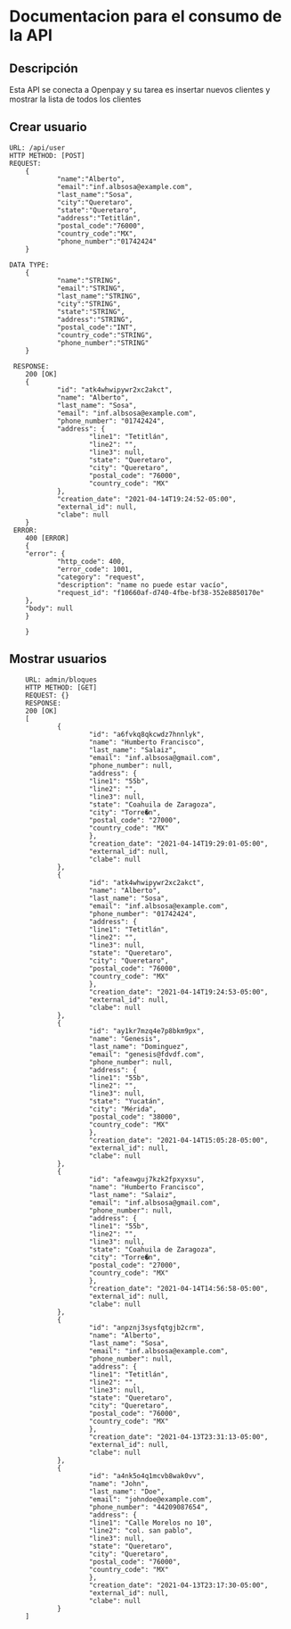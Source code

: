 # Documentacion para el consumo de la API

## Descripción 
Esta API se conecta a Openpay y su tarea es insertar nuevos clientes y mostrar la lista de todos los clientes

## Crear usuario
    URL: /api/user
    HTTP METHOD: [POST]
    REQUEST:
        {
                "name":"Alberto",
                "email":"inf.albsosa@example.com",
                "last_name":"Sosa",
                "city":"Queretaro",
                "state":"Queretaro",
                "address":"Tetitlán",
                "postal_code":"76000",
                "country_code":"MX",
                "phone_number":"01742424"        
        }

    DATA TYPE:
        {
                "name":"STRING",
                "email":"STRING",
                "last_name":"STRING",
                "city":"STRING",
                "state":"STRING",
                "address":"STRING",
                "postal_code":"INT",
                "country_code":"STRING",
                "phone_number":"STRING"        
        } 
        
     RESPONSE:
        200 [OK]
        {
                "id": "atk4whwipywr2xc2akct",
                "name": "Alberto",
                "last_name": "Sosa",
                "email": "inf.albsosa@example.com",
                "phone_number": "01742424",
                "address": {
                        "line1": "Tetitlán",
                        "line2": "",
                        "line3": null,
                        "state": "Queretaro",
                        "city": "Queretaro",
                        "postal_code": "76000",
                        "country_code": "MX"
                },
                "creation_date": "2021-04-14T19:24:52-05:00",
                "external_id": null,
                "clabe": null
        }
     ERROR:
        400 [ERROR]
        {
        "error": {
                "http_code": 400,
                "error_code": 1001,
                "category": "request",
                "description": "name no puede estar vacío",
                "request_id": "f10660af-d740-4fbe-bf38-352e8850170e"
        },
        "body": null
        }
            
        }

## Mostrar usuarios
        URL: admin/bloques
        HTTP METHOD: [GET]
        REQUEST: {}
        RESPONSE:
        200 [OK]
        [
                {
                        "id": "a6fvkq8qkcwdz7hnnlyk",
                        "name": "Humberto Francisco",
                        "last_name": "Salaiz",
                        "email": "inf.albsosa@gmail.com",
                        "phone_number": null,
                        "address": {
                        "line1": "55b",
                        "line2": "",
                        "line3": null,
                        "state": "Coahuila de Zaragoza",
                        "city": "Torre�n",
                        "postal_code": "27000",
                        "country_code": "MX"
                        },
                        "creation_date": "2021-04-14T19:29:01-05:00",
                        "external_id": null,
                        "clabe": null
                },
                {
                        "id": "atk4whwipywr2xc2akct",
                        "name": "Alberto",
                        "last_name": "Sosa",
                        "email": "inf.albsosa@example.com",
                        "phone_number": "01742424",
                        "address": {
                        "line1": "Tetitlán",
                        "line2": "",
                        "line3": null,
                        "state": "Queretaro",
                        "city": "Queretaro",
                        "postal_code": "76000",
                        "country_code": "MX"
                        },
                        "creation_date": "2021-04-14T19:24:53-05:00",
                        "external_id": null,
                        "clabe": null
                },
                {
                        "id": "ay1kr7mzq4e7p8bkm9px",
                        "name": "Genesis",
                        "last_name": "Dominguez",
                        "email": "genesis@fdvdf.com",
                        "phone_number": null,
                        "address": {
                        "line1": "55b",
                        "line2": "",
                        "line3": null,
                        "state": "Yucatán",
                        "city": "Mérida",
                        "postal_code": "38000",
                        "country_code": "MX"
                        },
                        "creation_date": "2021-04-14T15:05:28-05:00",
                        "external_id": null,
                        "clabe": null
                },
                {
                        "id": "afeawguj7kzk2fpxyxsu",
                        "name": "Humberto Francisco",
                        "last_name": "Salaiz",
                        "email": "inf.albsosa@gmail.com",
                        "phone_number": null,
                        "address": {
                        "line1": "55b",
                        "line2": "",
                        "line3": null,
                        "state": "Coahuila de Zaragoza",
                        "city": "Torre�n",
                        "postal_code": "27000",
                        "country_code": "MX"
                        },
                        "creation_date": "2021-04-14T14:56:58-05:00",
                        "external_id": null,
                        "clabe": null
                },
                {
                        "id": "anpznj3sysfqtgjb2crm",
                        "name": "Alberto",
                        "last_name": "Sosa",
                        "email": "inf.albsosa@example.com",
                        "phone_number": null,
                        "address": {
                        "line1": "Tetitlán",
                        "line2": "",
                        "line3": null,
                        "state": "Queretaro",
                        "city": "Queretaro",
                        "postal_code": "76000",
                        "country_code": "MX"
                        },
                        "creation_date": "2021-04-13T23:31:13-05:00",
                        "external_id": null,
                        "clabe": null
                },
                {
                        "id": "a4nk5o4q1mcvb8wak0vv",
                        "name": "John",
                        "last_name": "Doe",
                        "email": "johndoe@example.com",
                        "phone_number": "44209087654",
                        "address": {
                        "line1": "Calle Morelos no 10",
                        "line2": "col. san pablo",
                        "line3": null,
                        "state": "Queretaro",
                        "city": "Queretaro",
                        "postal_code": "76000",
                        "country_code": "MX"
                        },
                        "creation_date": "2021-04-13T23:17:30-05:00",
                        "external_id": null,
                        "clabe": null
                }
        ]